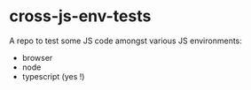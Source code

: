 # cross-js-env-tests
A repo to test some JS code amongst various JS environments:
- browser
- node
- typescript (yes !)


